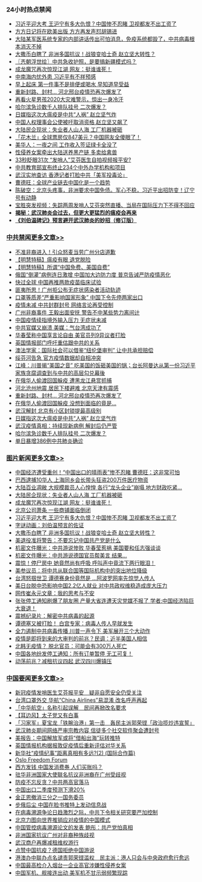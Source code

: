<div class="catlist">
<h3>24小时热点禁闻</h3>
<ul>
<li><a href="https://github.com/fqnews/bnews/blob/master/topimagenews/20200413/1311711.md">习近平迎大考 王沪宁有多大仇恨？中国惨不忍睹 卫视都发不出工资了</a></li>
<li><a href="https://github.com/fqnews/bnews/blob/master/cbnews/20200413/1311607.md">方方日记将在欧美出版 方方再发声怼胡锡进</a></li>
<li><a href="https://github.com/fqnews/bnews/blob/master/comments/20200414/1311837.md">大陆某军医系统专家的内部讲话传出可怕消息，免疫系统都毁了，中共病毒根本消灭不掉</a></li>
<li><a href="https://github.com/fqnews/bnews/blob/master/topimagenews/20200413/1311606.md">大撒币白瞎了 非洲多国抗议！战狼变哈士奇 赵立坚大转性？</a></li>
<li><a href="https://github.com/fqnews/bnews/blob/master/ssgc/20200414/1311854.md">〖兲朝浮世绘〗中共急收护照，是要搞新疆模式吗？</a></li>
<li><a href="https://github.com/fqnews/bnews/blob/master/topimagenews/20200414/1312071.md">成龙魔咒再次惊现江湖 网友：挺谁谁死！</a></li>
<li><a href="https://github.com/fqnews/bnews/blob/master/cnnews/20200414/1312120.md">中南海内忧外患 习近平有不祥预感</a></li>
<li><a href="https://github.com/fqnews/bnews/blob/master/health/20200413/1311647.md">早上起床 第一件事不是排便或喝水 早知道早受益</a></li>
<li><a href="https://github.com/fqnews/bnews/blob/master/cbnews/20200414/1312123.md">重新封路、封村… 河北邢台疫情恐再次爆发了</a></li>
<li><a href="https://github.com/fqnews/bnews/blob/master/comments/20200414/1311835.md">再看火星男孩2020大灾难警示，惊出一身冷汗</a></li>
<li><a href="https://github.com/fqnews/bnews/blob/master/cbnews/20200414/1312089.md">哈尔滨急诊数千人排队挂号 二次爆发？</a></li>
<li><a href="https://github.com/fqnews/bnews/blob/master/cbnews/20200414/1312097.md">日媒指这次大瘟疫是中共“人祸” 赵立坚气炸</a></li>
<li><a href="https://github.com/fqnews/bnews/blob/master/cbnews/20200414/1312020.md">中国人权理事会公使被吁取消资格 赵立坚又飙了</a></li>
<li><a href="https://github.com/fqnews/bnews/blob/master/topimagenews/20200414/1312156.md">大陆民企现状：失业者人山人海 工厂机器被砸</a></li>
<li><a href="https://github.com/fqnews/bnews/blob/master/finance/20200414/1311799.md">「花木兰」全球票房仅847美元？中国网友全傻眼了！</a></li>
<li><a href="https://github.com/fqnews/bnews/blob/master/cnnews/20200414/1312162.md">美华人：一夜之间 工作收入签证绿卡全没了</a></li>
<li><a href="https://github.com/fqnews/bnews/blob/master/cbnews/20200414/1312002.md">性侵养女案牵出大陆送养黑产链 多卖给禽兽</a></li>
<li><a href="https://github.com/fqnews/bnews/blob/master/cnnews/20200414/1312117.md">33秒眨眼31次 “发哨人”艾芬医生自拍视频报平安?</a></li>
<li><a href="https://github.com/fqnews/bnews/blob/master/worldnews/20200414/1311752.md">中共教育部宣布终止234个中外办学机构和项目</a></li>
<li><a href="https://github.com/fqnews/bnews/blob/master/cbnews/20200414/1311805.md">武汉实地查访 香港记者打脸中共「美军投毒论」</a></li>
<li><a href="https://github.com/fqnews/bnews/blob/master/comments/20200414/1312001.md">曹德旺：全球产业链去中国化是一个趋势</a></li>
<li><a href="https://github.com/fqnews/bnews/blob/master/cbnews/20200414/1311914.md">陈破空：北京头疼事，非洲要求中国免债。军心不稳，习近平出招防变！辽宁号有动静 </a></li>
<li><a href="https://github.com/fqnews/bnews/blob/master/bannedvideo/20200414/1312047.md">宝胜突发视频：失踪两周发哨人艾芬突然直播、当局在国际压力下不得不回应</a></li>
<li><b><a href="https://github.com/fqnews/bnews/blob/master/comments/20200211/1275071.md" target="_blank">揭秘：武汉肺炎会过去，但更大更猛烈的瘟疫会再来</a></b></li>
<li><b><a href="https://github.com/fqnews/bnews/blob/master/comments/20200207/1272816.md" target="_blank">《刘伯温碑记》预言避开武汉肺炎的妙招（修订版）</a></b></li>
</ul>
</div>

<div class="catlist">
<h3><a href="https://github.com/fqnews/bnews/blob/master/cbnews/" target="_blank">中共禁闻</a><span><a href="https://github.com/fqnews/bnews/blob/master/cbnews/" target="_blank" rel="nofollow">更多文章>></a></span></h3>
<ul>
<li><a href="https://github.com/fqnews/bnews/blob/master/cbnews/20200414/1312274.md" target="_blank">不准非裔进入！引众怒麦当劳广州分店道歉</a></li>
<li><a href="https://github.com/fqnews/bnews/blob/master/cbnews/20200414/1312265.md" target="_blank">【明慧特稿】瘟疫有眼 退党脱险</a></li>
<li><a href="https://github.com/fqnews/bnews/blob/master/cbnews/20200414/1312260.md" target="_blank">【明慧特稿】所谓“中国免费、美国自费”</a></li>
<li><a href="https://github.com/fqnews/bnews/blob/master/cbnews/20200414/1312268.md" target="_blank">俄国“倒灌”病例连日激增 中国加大边防力度 普京告诫严防疫情恶化</a></li>
<li><a href="https://github.com/fqnews/bnews/blob/master/cbnews/20200414/1312267.md" target="_blank">快过全球 中国再推两款疫苗临床试验</a></li>
<li><a href="https://github.com/fqnews/bnews/blob/master/cbnews/20200414/1312252.md" target="_blank">匪夷所思！广州拒公布无症状感染者活动轨迹</a></li>
<li><a href="https://github.com/fqnews/bnews/blob/master/cbnews/20200414/1312251.md" target="_blank">口罩等质差“严重影响国家形象” 中国下令先停两家出口</a></li>
<li><a href="https://github.com/fqnews/bnews/blob/master/cbnews/20200414/1312244.md" target="_blank">疫情未减 中共封群封号 网络言论再受控制</a></li>
<li><a href="https://github.com/fqnews/bnews/blob/master/cbnews/20200414/1312243.md" target="_blank">广州非裔事件 王毅出面安抚 警告不中某些势力离间计</a></li>
<li><a href="https://github.com/fqnews/bnews/blob/master/cbnews/20200414/1312227.md" target="_blank">中国疫情续指境外输入压力 无症状未减</a></li>
<li><a href="https://github.com/fqnews/bnews/blob/master/cbnews/20200414/1312220.md" target="_blank">中共官媒又崩溃 美媒：气台湾成功了</a></li>
<li><a href="https://github.com/fqnews/bnews/blob/master/cbnews/20200414/1312177.md" target="_blank">华春莹称中国享言论自由 美官员列9异议者打脸</a></li>
<li><a href="https://github.com/fqnews/bnews/blob/master/cbnews/20200414/1312169.md" target="_blank">英国情报部门呼吁重估跟中共的关系</a></li>
<li><a href="https://github.com/fqnews/bnews/blob/master/cbnews/20200414/1312160.md" target="_blank">澳法学家：国际社会可以借鉴“纽伦堡审判” 让中共承担赔偿</a></li>
<li><a href="https://github.com/fqnews/bnews/blob/master/cbnews/20200414/1312159.md" target="_blank">绥芬河告急 官方疫情数据却自相冲突</a></li>
<li><a href="https://github.com/fqnews/bnews/blob/master/cbnews/20200414/1312145.md" target="_blank">江峰：川普揭“美国之音” 吃美国的饭砸美国的锅；台长阿曼达从第一份习近平家族贪腐调查到与中共的高层勾兑幕後</a></li>
<li><a href="https://github.com/fqnews/bnews/blob/master/cbnews/20200414/1312144.md" target="_blank">在俄华人偷渡回国躲疫 遭黑龙江悬赏抓捕</a></li>
<li><a href="https://github.com/fqnews/bnews/blob/master/cbnews/20200414/1312124.md" target="_blank">河北沧州地震 居民下楼避难 北京天津有震感</a></li>
<li><a href="https://github.com/fqnews/bnews/blob/master/cbnews/20200414/1312123.md" target="_blank">重新封路、封村… 河北邢台疫情恐再次爆发了</a></li>
<li><a href="https://github.com/fqnews/bnews/blob/master/cbnews/20200414/1312122.md" target="_blank">在俄华人偷渡回国躲疫 没想到面临的竟是…</a></li>
<li><a href="https://github.com/fqnews/bnews/blob/master/cbnews/20200414/1312114.md" target="_blank">武汉解封 北京有小区封锁提最高级别</a></li>
<li><a href="https://github.com/fqnews/bnews/blob/master/cbnews/20200414/1312097.md" target="_blank">日媒指这次大瘟疫是中共“人祸” 赵立坚气炸</a></li>
<li><a href="https://github.com/fqnews/bnews/blob/master/cbnews/20200414/1312090.md" target="_blank">武汉疫情真相：持续现新病例 解封后仍严管</a></li>
<li><a href="https://github.com/fqnews/bnews/blob/master/cbnews/20200414/1312089.md" target="_blank">哈尔滨急诊数千人排队挂号 二次爆发？</a></li>
<li><a href="https://github.com/fqnews/bnews/blob/master/cbnews/20200414/1312072.md" target="_blank">单日暴增386例中共肺炎确诊</a></li>

</ul>
</div>
<div class="catlist">
<h3><a href="https://github.com/fqnews/bnews/blob/master/topimagenews/" target="_blank">图片新闻</a><span><a href="https://github.com/fqnews/bnews/blob/master/topimagenews/" target="_blank" rel="nofollow">更多文章>></a></span></h3>
<ul>
<li><a href="https://github.com/fqnews/bnews/blob/master/topimagenews/20200414/1312228.md" target="_blank">中国经济遭受重创！“中国出口的晴雨表”惨不忍睹 曹德旺：这非常可怕</a></li>
<li><a href="https://github.com/fqnews/bnews/blob/master/topimagenews/20200414/1312206.md" target="_blank">巴西逮捕10华人 上海同乡会长带头狂盗200万件医疗物资</a></li>
<li><a href="https://github.com/fqnews/bnews/blob/master/topimagenews/20200414/1312195.md" target="_blank">大陆百业凋敝 大规模裁员人心惶惶 各行“龙头企业”崩塌 地方财政吃紧&#8230;</a></li>
<li><a href="https://github.com/fqnews/bnews/blob/master/topimagenews/20200414/1312156.md" target="_blank">大陆民企现状：失业者人山人海 工厂机器被砸</a></li>
<li><a href="https://github.com/fqnews/bnews/blob/master/topimagenews/20200414/1312071.md" target="_blank">成龙魔咒再次惊现江湖 网友：挺谁谁死！</a></li>
<li><a href="https://github.com/fqnews/bnews/blob/master/topimagenews/20200414/1312060.md" target="_blank">北京公司萧条 一些商铺面临倒闭</a></li>
<li><a href="https://github.com/fqnews/bnews/blob/master/topimagenews/20200413/1311711.md" target="_blank">习近平迎大考 王沪宁有多大仇恨？中国惨不忍睹 卫视都发不出工资了</a></li>
<li><a href="https://github.com/fqnews/bnews/blob/master/comments/20200413/1311530.md" target="_blank">字谜动画：刘伯温预言的佐证</a></li>
<li><a href="https://github.com/fqnews/bnews/blob/master/topimagenews/20200413/1311606.md" target="_blank">大撒币白瞎了 非洲多国抗议！战狼变哈士奇 赵立坚大转性？</a></li>
<li><a href="https://github.com/fqnews/bnews/blob/master/topimagenews/20200413/1311571.md" target="_blank">美退役准将警告：不要忘记中国共产党是什么</a></li>
<li><a href="https://github.com/fqnews/bnews/blob/master/topimagenews/20200413/1311553.md" target="_blank">机密文件曝光：中共游说惨败 华春莹惹祸 美国要和任志强谈谈</a></li>
<li><a href="https://github.com/fqnews/bnews/blob/master/topimagenews/20200413/1311517.md" target="_blank">机密文件曝光：中共游说德国官员帮美言 结果…</a></li>
<li><a href="https://github.com/fqnews/bnews/blob/master/topimagenews/20200413/1311488.md" target="_blank">震惊！停尸房中 她竟然尚有呼吸 呼叫声中竟流下两行眼泪！</a></li>
<li><a href="https://github.com/fqnews/bnews/blob/master/topimagenews/20200413/1311487.md" target="_blank">美参议员：将中共从联合国等国际机构中的突出地位降级</a></li>
<li><a href="https://github.com/fqnews/bnews/blob/master/topimagenews/20200413/1311455.md" target="_blank">台湾怒掴世卫 谭德赛身份竟然是 …阿波罗网率先惊觉人传人</a></li>
<li><a href="https://github.com/fqnews/bnews/blob/master/topimagenews/20200413/1311410.md" target="_blank">美日台脱中恐影响中国2.2亿人就业 对中共政权维稳造成庞大压力</a></li>
<li><a href="https://github.com/fqnews/bnews/blob/master/topimagenews/20200413/1311382.md" target="_blank">网传崔永元文章：我的思考与不安</a></li>
<li><a href="https://github.com/fqnews/bnews/blob/master/topimagenews/20200412/1311156.md" target="_blank">张张停工通知刷爆了朋友圈 产量大省连遭天灾党媒不报了 学者:中国经济陷巨大衰退！</a></li>
<li><a href="https://github.com/fqnews/bnews/blob/master/comments/20200412/1310987.md" target="_blank">震撼纪录片：解密中共病毒的起源</a></li>
<li><a href="https://github.com/fqnews/bnews/blob/master/topimagenews/20200412/1311028.md" target="_blank">谭德塞又被打脸！ 白宫专家：病毒人传人早就发生</a></li>
<li><a href="https://github.com/fqnews/bnews/blob/master/topimagenews/20200412/1311027.md" target="_blank">全力遏制中共病毒传播 川普一声令下 美军展开三个大动作</a></li>
<li><a href="https://github.com/fqnews/bnews/blob/master/topimagenews/20200412/1311026.md" target="_blank">疫情是即将到来的大审判的前兆？民调：近半美国人相信</a></li>
<li><a href="https://github.com/fqnews/bnews/blob/master/topimagenews/20200412/1311020.md" target="_blank">北韩无疫情？ 脱北官员：可能会有300万人死亡</a></li>
<li><a href="https://github.com/fqnews/bnews/blob/master/topimagenews/20200412/1311004.md" target="_blank">中国各地纷发停工通知：所有订单暂停 无工可复！</a></li>
<li><a href="https://github.com/fqnews/bnews/blob/master/topimagenews/20200412/1310676.md" target="_blank">动荡前兆？减租抗议四起 武汉四川爆镇压</a></li>

</ul>
</div>
<div class="catlist">
<h3><a href="https://github.com/fqnews/bnews/blob/master/headline/" target="_blank">中国要闻</a><span><a href="https://github.com/fqnews/bnews/blob/master/headline/" target="_blank" rel="nofollow">更多文章>></a></span></h3>
<ul>
<li><a href="https://github.com/fqnews/bnews/blob/master/headline/20200414/1312280.md" target="_blank">新冠疫情发哨医生艾芬报平安　疑非自愿安全仍受关注</a></li>
<li><a href="https://github.com/fqnews/bnews/blob/master/headline/20200414/1312269.md" target="_blank">台湾口罩外交 华航“China Airlines”易混淆 改名呼声再起</a></li>
<li><a href="https://github.com/fqnews/bnews/blob/master/headline/20200414/1312255.md" target="_blank">「中华航空」名称引起误解　民间再掀改名要求</a></li>
<li><a href="https://github.com/fqnews/bnews/blob/master/headline/20200414/1312246.md" target="_blank">【耳边风】太子党又有白事</a></li>
<li><a href="https://github.com/fqnews/bnews/blob/master/headline/20200414/1312230.md" target="_blank">「习家军」夏宝龙「铁腕治港」第一击　轰民主派郭荣铿「政治揽炒违宣誓」</a></li>
<li><a href="https://github.com/fqnews/bnews/blob/master/headline/20200414/1312173.md" target="_blank">武汉肺炎期间网络严审宗教内容 信徒多个社交软件聚会遭封号</a></li>
<li><a href="https://github.com/fqnews/bnews/blob/master/headline/20200414/1311982.md" target="_blank">美报告：中国解放军或将“借船出海”玩转推特</a></li>
<li><a href="https://github.com/fqnews/bnews/blob/master/headline/20200414/1311896.md" target="_blank">英国情报机构据报敦促疫情后重新评估对华关系</a></li>
<li><a href="https://github.com/fqnews/bnews/blob/master/headline/20200414/1311876.md" target="_blank">新华社“疫情纪事”距离真相有多远?(2) (国际合作篇)</a></li>
<li><a href="https://github.com/fqnews/bnews/blob/master/headline/20200414/1311857.md" target="_blank">Oslo Freedom Forum</a></li>
<li><a href="https://github.com/fqnews/bnews/blob/master/headline/20200414/1311856.md" target="_blank">西方发钱  中国发消费券  人们买账吗？</a></li>
<li><a href="https://github.com/fqnews/bnews/blob/master/headline/20200414/1311853.md" target="_blank">驻华非洲国家大使联名抗议非洲裔在广州受歧视</a></li>
<li><a href="https://github.com/fqnews/bnews/blob/master/headline/20200414/1311833.md" target="_blank">防疫不忘反贪？中共两高官落马</a></li>
<li><a href="https://github.com/fqnews/bnews/blob/master/headline/20200414/1311832.md" target="_blank">中国出口二季度预测下滑20%</a></li>
<li><a href="https://github.com/fqnews/bnews/blob/master/headline/20200414/1311831.md" target="_blank">金正恩撤消三分之一国务委员</a></li>
<li><a href="https://github.com/fqnews/bnews/blob/master/headline/20200414/1311830.md" target="_blank">步俄后尘 中国在脸书推特上发动信息战</a></li>
<li><a href="https://github.com/fqnews/bnews/blob/master/headline/20200414/1311783.md" target="_blank">在病毒溯源争论日趋激烈之际，中共下令相关研究要严加控制</a></li>
<li><a href="https://github.com/fqnews/bnews/blob/master/headline/20200414/1311774.md" target="_blank">北京力图向世界推销应对疫情的中国模式</a></li>
<li><a href="https://github.com/fqnews/bnews/blob/master/headline/20200414/1311773.md" target="_blank">中国管控病毒溯源论文的发表  鲍彤：共产党怕真相</a></li>
<li><a href="https://github.com/fqnews/bnews/blob/master/headline/20200414/1311772.md" target="_blank">非洲国家抗议广州对非裔种族歧视</a></li>
<li><a href="https://github.com/fqnews/bnews/blob/master/headline/20200414/1311771.md" target="_blank">武汉商户再爆减租维权游行</a></li>
<li><a href="https://github.com/fqnews/bnews/blob/master/headline/20200414/1311770.md" target="_blank">点赞中国抗疫？德国拒绝中国游说</a></li>
<li><a href="https://github.com/fqnews/bnews/blob/master/headline/20200414/1311757.md" target="_blank">港澳办中联办点名谴责郭荣铿滥权　民主派：港人只会与中央政府愈行愈远</a></li>
<li><a href="https://github.com/fqnews/bnews/blob/master/headline/20200414/1311740.md" target="_blank">中国最高检介入烟台一企业高官涉嫌性侵养女案</a></li>
<li><a href="https://github.com/fqnews/bnews/blob/master/headline/20200413/1311735.md" target="_blank">中国军机、舰接连出动   美军机不甘示弱频繁现踪</a></li>

</ul>
</div>